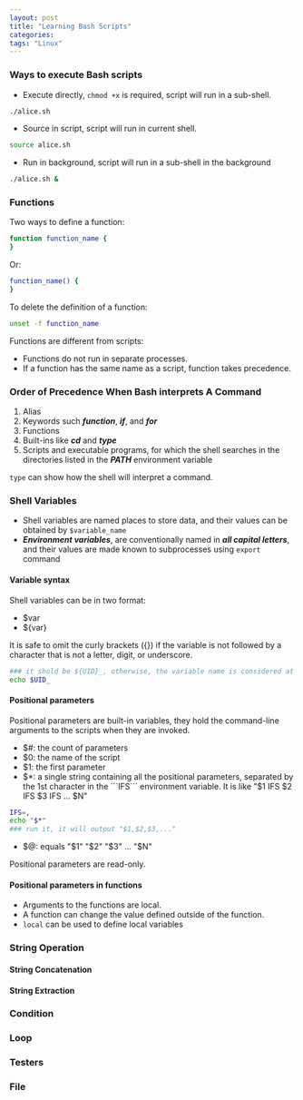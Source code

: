 ```yaml
---
layout: post
title: "Learning Bash Scripts"
categories:
tags: "Linux"
---
```


### Ways to execute Bash scripts
- Execute directly, ```chmod +x``` is required, script will run in a sub-shell.

```bash
./alice.sh
```

- Source in script, script will run in current shell.

```bash
source alice.sh
```

- Run in background, script will run in a sub-shell in the background

```bash
./alice.sh &
```

### Functions
Two ways to define a function:

```bash
function function_name {
}
```
Or:

```bash
function_name() {
}
```

To delete the definition of a function:

```bash
unset -f function_name
```

Functions are different from scripts:

- Functions do not run in separate processes.
- If a function has the same name as a script, function takes precedence.


### Order of Precedence When Bash interprets A Command
1. Alias
2. Keywords such ***function***, ***if***, and ***for***
3. Functions
4. Built-ins like ***cd*** and ***type***
5. Scripts and executable programs, for which the shell searches in the directories listed in the ***PATH*** environment variable

```type``` can show how the shell will interpret a command.

### Shell Variables
- Shell variables are named places to store data, and their values can be obtained by ```$variable_name```
- ***Environment variables***, are conventionally named in ***all capital letters***, and their values are made known to subprocesses using ```export``` command

#### Variable syntax
Shell variables can be in two format:
- $var
- ${var}

It is safe to omit the curly brackets ({}) if the variable is not followed by a character that is not a letter, digit, or underscore.

```bash
### it shold be ${UID}_, otherwise, the variable name is considered at "UID_"
echo $UID_ 
```

#### Positional parameters
Positional parameters are built-in variables, they hold the command-line arguments to the scripts when they are invoked.
- $#: the count of parameters
- $0: the name of the script
- $1: the first parameter
- $*: a single string containing all the positional parameters, separated by the 1st character in the ```IFS``` environment variable. It is like "$1 IFS $2 IFS $3 IFS ... $N"

```bash
IFS=,
echo "$*"
### run it, it will output "$1,$2,$3,..."
```


- $@: equals "$1" "$2" "$3" ... "$N"

Positional parameters are read-only.

#### Positional parameters in functions
- Arguments to the functions are local.
- A function can change the value defined outside of the function.
- ```local``` can be used to define local variables


### String Operation
#### String Concatenation
#### String Extraction

### Condition

### Loop


### Testers

### File


